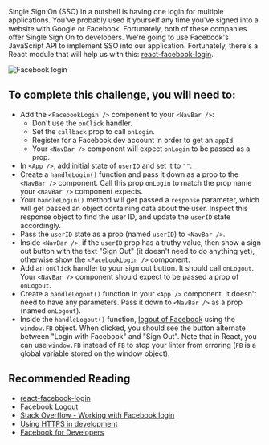 Single Sign On (SSO) in a nutshell is having one login for multiple applications. You've probably used it yourself any time you've signed into a website with Google or Facebook. Fortunately, both of these companies offer Single Sign On to developers. We're going to use Facebook's JavaScript API to implement SSO into our application. Fortunately, there's a React module that will help us with this: [react-facebook-login](https://github.com/keppelen/react-facebook-login).

![Facebook login](https://s3.eu-west-2.amazonaws.com/mcrcodes/course/surreal-estate/facebook.png)

## To complete this challenge, you will need to:
* Add the `<FacebookLogin />` component to your `<NavBar />`:
  - Don't use the `onClick` handler. 
  - Set the `callback` prop to call `onLogin`. 
  - Register for a Facebook dev account in order to get an `appId`
  - Your `<NavBar />` component will expect `onLogin` to be passed as a prop.
* In `<App />`, add initial state of `userID` and set it to `""`.
* Create a `handleLogin()` function and pass it down as a prop to the `<NavBar />` component. Call this prop `onLogin` to match the prop name your `<NavBar />` component expects.
* Your `handleLogin()` method will get passed a `response` parameter, which will get passed an object containing data about the user. Inspect this response object to find the user ID, and update the `userID` state accordingly.
* Pass the `userID` state as a prop (named `userID`) to `<NavBar />`.
* Inside `<NavBar />`, if the `userID` prop has a truthy value, then show a sign out button with the text "Sign Out" (it doesn't need to do anything yet), otherwise show the `<FacebookLogin />` component.
* Add an `onClick` handler to your sign out button. It should call `onLogout`. Your `<NavBar />` component should expect to be passed a prop of `onLogout`.
* Create a `handleLogout()` function in your `<App />` component. It doesn't need to have any parameters. Pass it down to `<NavBar />` as a prop (named `onLogout`).
* Inside the `handleLogout()` function, [logout of Facebook](https://developers.facebook.com/docs/reference/javascript/FB.logout/) using the `window.FB` object. When clicked, you should see the button alternate between "Login with Facebook" and "Sign Out". Note that in React, you can use `window.FB` instead of `FB` to stop your linter from erroring (`FB` is a global variable stored on the window object).

## Recommended Reading

* [react-facebook-login](https://github.com/keppelen/react-facebook-login)
* [Facebook Logout](https://developers.facebook.com/docs/reference/javascript/FB.logout/)
* [Stack Overflow - Working with Facebook login](https://stackoverflow.com/questions/39800216/working-with-facebook-login-from-localhost#:~:text=You%20need%20to%20register%20as,be%20able%20to%20access%20it.)
* [Using HTTPS in development](https://create-react-app.dev/docs/using-https-in-development/)
* [Facebook for Developers](https://developers.facebook.com/)
